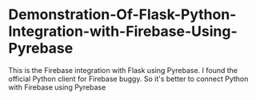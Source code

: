 # Demonstration-Of-Flask-Python-Integration-with-Firebase-Using-Pyrebase
This is the Firebase integration with Flask using Pyrebase. I found the official Python client for Firebase buggy. So it's better to connect Python with Firebase using Pyrebase
